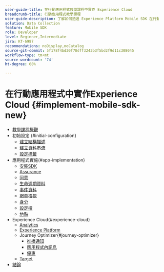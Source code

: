 ```yaml
---
user-guide-title: 在行動應用程式教學課程中實作 Experience Cloud
breadcrumb-title: 行動應用程式教學課程
user-guide-description: 了解如何透過 Experience Platform Mobile SDK 在行動應用程式中實作 Adobe Experience Cloud 應用程式。
solution: Data Collection
feature: Mobile SDK
role: Developer
level: Beginner,Intermediate
jira: KT-6987
recommendations: noDisplay,noCatalog
source-git-commit: 5f178f4bd30f78dff3243b3f5bd2f9d11c308045
workflow-type: tm+mt
source-wordcount: '74'
ht-degree: 68%

---
```



# 在行動應用程式中實作Experience Cloud {#implement-mobile-sdk-new}

+ [教學課程概觀](overview.md)
+ 初始設定 {#initial-configuration}
   + [建立結構描述](create-schema.md)
   + [建立資料串流](create-datastream.md)
   + [設定標籤](configure-tags.md)
+ 應用程式實施{#app-implementation}
   + [安裝SDK](install-sdks.md)
   + [Assurance](assurance.md)
   + [同意](consent.md)
   + [生命週期資料](lifecycle-data.md)
   + [事件資料](events.md)
   + [網頁檢視](web-views.md)
   + [身分](identity.md)
   + [設定檔](profile.md)
   + [地點](places.md)
+ Experience Cloud{#experience-cloud}
   + [Analytics](analytics.md)
   + [Experience Platform](platform.md)
   + Journey Optimizer{#journey-optimizer}
      + [推播通知](journey-optimizer-push.md)
      + [應用程式內訊息](journey-optimizer-inapp.md)
      + [優惠](journey-optimizer-offers.md)
   + [Target](target.md)
+ [結論](conclusion.md)

